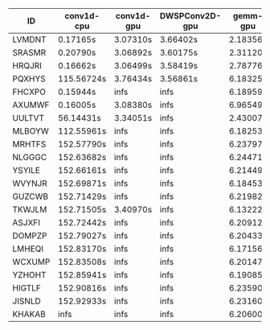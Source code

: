 |ID|conv1d-cpu|conv1d-gpu|DWSPConv2D-gpu|gemm-gpu|avg|
|-|-|-|-|-|-|
|LVMDNT|0.17165s|3.07310s|3.66402s|2.18356s|2.27308s|
|SRASMR|0.20790s|3.06892s|3.60175s|2.31120s|2.29744s|
|HRQJRI|0.16662s|3.06499s|3.58419s|2.78776s|2.40089s|
|PQXHYS|115.56724s|3.76434s|3.56861s|6.18325s|32.27086s|
|FHCXPO|0.15944s|infs|infs|6.18959s|infs|
|AXUMWF|0.16005s|3.08380s|infs|6.96549s|infs|
|UULTVT|56.14431s|3.34051s|infs|2.43007s|infs|
|MLBOYW|112.55961s|infs|infs|6.18253s|infs|
|MRHTFS|152.57790s|infs|infs|6.23797s|infs|
|NLGGGC|152.63682s|infs|infs|6.24471s|infs|
|YSYILE|152.66161s|infs|infs|6.21449s|infs|
|WVYNJR|152.69871s|infs|infs|6.18453s|infs|
|GUZCWB|152.71429s|infs|infs|6.21982s|infs|
|TKWJLM|152.71505s|3.40970s|infs|6.13222s|infs|
|ASJXFI|152.72442s|infs|infs|6.20912s|infs|
|DOMPZP|152.79027s|infs|infs|6.20433s|infs|
|LMHEQI|152.83170s|infs|infs|6.17156s|infs|
|WCXUMP|152.83508s|infs|infs|6.20147s|infs|
|YZHOHT|152.85941s|infs|infs|6.19085s|infs|
|HIGTLF|152.90816s|infs|infs|6.23590s|infs|
|JISNLD|152.92933s|infs|infs|6.23160s|infs|
|KHAKAB|infs|infs|infs|6.20600s|infs|
